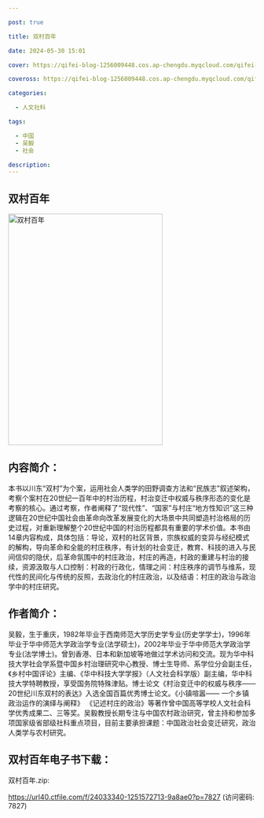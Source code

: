 ```yaml
---

post: true

title: 双村百年

date: 2024-05-30 15:01

cover: https://qifei-blog-1256009448.cos.ap-chengdu.myqcloud.com/qifei-blog/s34059268.jpg

coveross: https://qifei-blog-1256009448.cos.ap-chengdu.myqcloud.com/qifei-blog/s34059268.jpg

categories:

  - 人文社科

tags:

  - 中国
  - 吴毅
  - 社会

description:
---
```


## 双村百年

<img alt="双村百年" class="aligncenter loading" data-was-processed="true" decoding="async" fetchpriority="high" height="471" src="https://qifei-blog-1256009448.cos.ap-chengdu.myqcloud.com/qifei-blog/s34059268.jpg" style="cursor: zoom-in;" width="314"/>

## 内容简介：

本书以川东“双村”为个案，运用社会人类学的田野调查方法和“民族志”叙述架构，考察个案村在20世纪一百年中的村治历程，村治变迁中权威与秩序形态的变化是考察的核心。通过考察，作者阐释了“现代性”、“国家”与村庄“地方性知识”这三种逻辑在20世纪中国社会由革命向改革发展变化的大场景中共同塑造村治格局的历史过程，对重新理解整个20世纪中国的村治历程都具有重要的学术价值。本书由14章内容构成，具体包括：导论，双村的社区背景，宗族权威的变异与经纪模式的解构，导向革命和全能的村庄秩序，有计划的社会变迁，教育、科技的进入与民间信仰的隐伏，后革命氛围中的村庄政治，村庄的再造，村政的重建与村治的接续，资源汲取与人口控制：村政的行政化，情理之间：村庄秩序的调节与维系，现代性的民间化与传统的反照，去政治化的村庄政治，以及结语：村庄的政治与政治学中的村庄研究。

## 作者简介：

吴毅，生于重庆，1982年毕业于西南师范大学历史学专业(历史学学士)，1996年毕业于华中师范大学政治学专业(法学硕士)，2002年毕业于华中师范大学政治学专业(法学博士)。曾到香港、日本和新加坡等地做过学术访问和交流。现为华中科技大学社会学系暨中国乡村治理研究中心教授、博士生导师、系学位分会副主任，《乡村中国评论》主编、《华中科技大学学报》（人文社会科学版）副主编，华中科技大学特聘教授，享受国务院特殊津贴。博士论文《村治变迁中的权威与秩序——20世纪川东双村的表达》入选全国百篇优秀博士论文。《小镇喧嚣—— 一个乡镇政治运作的演绎与阐释》 《记述村庄的政治》等著作曾中国高等学校人文社会科学优秀成果二、三等奖。吴毅教授长期专注与中国农村政治研究，曾主持和参加多项国家级省部级社科重点项目，目前主要承担课题：中国政治社会变迁研究，政治人类学与农村研究。

## 双村百年电子书下载：

双村百年.zip: 

https://url40.ctfile.com/f/24033340-1251572713-9a8ae0?p=7827 (访问密码: 7827)
